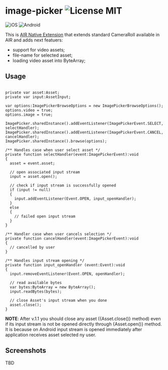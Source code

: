 image-picker ![License MIT](http://img.shields.io/badge/license-MIT-lightgray.svg)
===

![iOS](http://img.shields.io/badge/platform-ios-blue.svg) ![Android](http://img.shields.io/badge/platform-android-green.svg)

This is [AIR Native Extension](http://www.adobe.com/devnet/air/native-extensions-for-air.html) that extends standard CameraRoll available in AIR and adds next featuers:
 * support for video assets;
 * file-name for selected asset;
 * loading video asset into ByteArray;

## Usage

```as3

private var asset:Asset;
private var input:AssetInput;

var options:ImagePickerBrowseOptions = new ImagePickerBrowseOptions();
options.video = true;
options.image = true;

ImagePicker.sharedInstance().addEventListener(ImagePickerEvent.SELECT, selectHandler);
ImagePicker.sharedInstance().addEventListener(ImagePickerEvent.CANCEL, cancelHandler);
ImagePicker.sharedInstance().browse(options);

/** Handles case when user select asset */
private function selectHandler(event:ImagePickerEvent):void
{
  asset = event.asset;
  
  // open associated input stream
  input = asset.open();
  
  // check if input stream is successfully opened
  if (input != null)
  {
    input.addEventListener(Event.OPEN, input_openHandler);
  }
  else
  {
    // failed open input stream
  }
}

/** Handler case when user cancels selection */
private function cancelHandler(event:ImagePickerEvent):void
{
  // cancelled by user
}

/** Handles input stream opening */
private function input_openHandler (event:Event):void
{
  input.removeEventListener(Event.OPEN, openHandler);
  
  // read available bytes
  var bytes:ByteArray = new ByteArray();
  input.readBytes(bytes);
  
  // close Asset's input stream when you done
  asset.close();
}

```

**NOTE**: After v.1.1 you should close any asset ({Asset.close()} method)  even if its input stream is not be opened directly through {Asset.open()} method. It is because on Android input stream is opened immediately after application receives asset selected ny user.

## Screenshots
TBD
